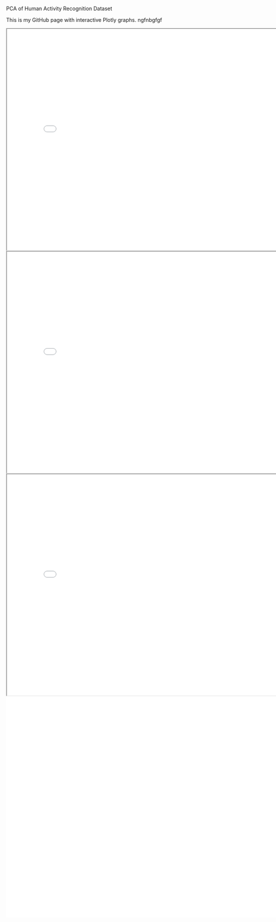 PCA of Human Activity Recognition Dataset

This is my GitHub page with interactive Plotly graphs.  ngfnbgfgf 


<iframe src="Histogram.html" width="800" height="600"></iframe>


<iframe src="Histo_MP.html" width="800" height="600"></iframe>

<iframe src="Scree_Plot.html" width="800" height="600"></iframe>

<div style="text-align: left;">
    <iframe src="PC_Plots.html" width="2400" height="600" style="border: none; float: left;"></iframe>
</div>
